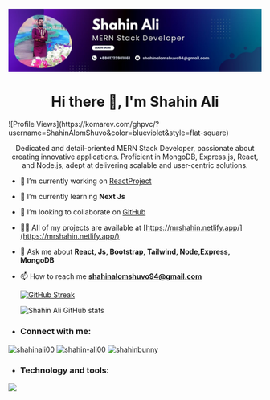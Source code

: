 ![Shahin Ali Banner](https://raw.githubusercontent.com/ShahinAlomShuvo/ShahinAlomShuvo/main/Purple%20Gradient%20Digital%20Marketing%20LinkedIn%20Banner.jpg "Shahin Ali")


<h1 align="center">Hi there 👋, I'm Shahin Ali</h1>
![Profile Views](https://komarev.com/ghpvc/?username=ShahinAlomShuvo&color=blueviolet&style=flat-square)

<p align="center">Dedicated and detail-oriented MERN Stack Developer,
passionate about creating innovative applications.
Proficient in MongoDB, Express.js, React, and Node.js,
adept at delivering scalable and user-centric solutions.</p>


- 🔭 I’m currently working on [ReactProject](https://mrshahin.netlify.app/)

- 🌱 I’m currently learning **Next Js**

- 👯 I’m looking to collaborate on [GitHub](https://github.com/ShahinAlomShuvo)

- 👨‍💻 All of my projects are available at [https://mrshahin.netlify.app/](https://mrshahin.netlify.app/)

- 💬 Ask me about **React, Js, Bootstrap, Tailwind, Node,Express, MongoDB**

- 📫 How to reach me **shahinalomshuvo94@gmail.com**

  [![GitHub Streak](https://github-readme-streak-stats.herokuapp.com?user=ShahinAlomShuvo&theme=merko)](https://git.io/streak-stats)

  ![Shahin Ali GitHub stats](https://github-readme-stats.vercel.app/api?username=ShahinAlomShuvo&show_icons=true&theme=dark)



- <h3 align="left">Connect with me:</h3>
<p align="left">
<a href="https://twitter.com/shahinali00" target="blank"><img align="center" src="https://raw.githubusercontent.com/rahuldkjain/github-profile-readme-generator/master/src/images/icons/Social/twitter.svg" alt="shahinali00" height="30" width="40" /></a>
<a href="https://linkedin.com/in/shahin-ali00" target="blank"><img align="center" src="https://raw.githubusercontent.com/rahuldkjain/github-profile-readme-generator/master/src/images/icons/Social/linked-in-alt.svg" alt="shahin-ali00" height="30" width="40" /></a>
<a href="https://fb.com/shahinbunny" target="blank"><img align="center" src="https://raw.githubusercontent.com/rahuldkjain/github-profile-readme-generator/master/src/images/icons/Social/facebook.svg" alt="shahinbunny" height="30" width="40" /></a>
</p>

- <h3 align="left">Technology and tools:</h3>

<p align="left">
  <a href="#Skills">
    <img src="https://skillicons.dev/icons?i=react,js,nodejs,mongodb,express,html,css,tailwind,bootstrap,git,github,vite,vscode,figma" />
  </a>
</p>
